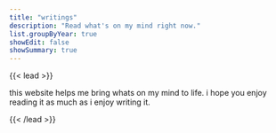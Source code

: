 ```yaml
---
title: "writings"
description: "Read what's on my mind right now."
list.groupByYear: true
showEdit: false
showSummary: true
---
```


{{< lead >}}

this website helps me bring whats on my  mind to life. i hope you enjoy reading it as much as i enjoy writing it.

{{< /lead >}}